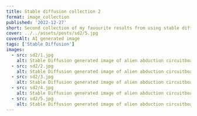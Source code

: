 ```yaml
---
title: Stable diffusion collection 2
format: image_collection
published: '2022-12-27'
short: Second collection of my favourite results from using stable diffusion.
cover: ../../assets/posts/sd2/5.jpg
coverAlt: AI generated image
tags: ['Stable Diffusion']
images:
  - src: sd2/1.jpg
    alt: Stable Diffusion generated image of alien abduction circuitboard hieroglyph.
  - src: sd2/2.jpg
    alt: Stable Diffusion generated image of alien abduction circuitboard hieroglyph.
  - src: sd2/3.jpg
    alt: Stable Diffusion generated image of alien abduction circuitboard hieroglyph.
  - src: sd2/4.jpg
    alt: Stable Diffusion generated image of alien abduction circuitboard hieroglyph.
  - src: sd2/5.jpg
    alt: Stable Diffusion generated image of alien abduction circuitboard hieroglyph.
---
```


